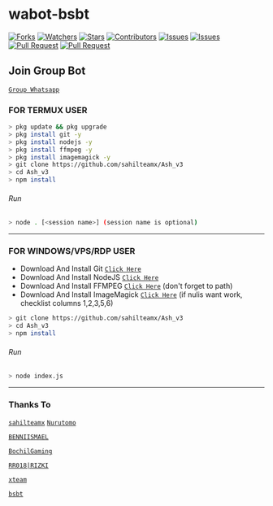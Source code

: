 # wabot-bsbt
<a href="https://github.com/botstylee/botstylee/network/members"><img title="Forks" src="https://img.shields.io/github/forks/BochilGaming/games-wabot?label=Forks&color=blue&style=flat-square"></a>
<a href="https://github.com/botstylee/botstylee/watchers"><img title="Watchers" src="https://img.shields.io/github/watchers/BochilGaming/games-wabot?label=Watchers&color=green&style=flat-square"></a>
<a href="https://github.com/botstylee/botstylee/stargazers"><img title="Stars" src="https://img.shields.io/github/stars/BochilGaming/games-wabot?label=Stars&color=yellow&style=flat-square"></a>
<a href="https://github.com/botstylee/botstylee/graphs/contributors"><img title="Contributors" src="https://img.shields.io/github/contributors/BochilGaming/games-wabot?label=Contributors&color=blue&style=flat-square"></a>
<a href="https://github.com/botstylee/botstylee/issues"><img title="Issues" src="https://img.shields.io/github/issues/BochilGaming/games-wabot?label=Issues&color=success&style=flat-square"></a>
<a href="https://github.com/botstylee/botstylee/issues?q=is%3Aissue+is%3Aclosed"><img title="Issues" src="https://img.shields.io/github/issues-closed/BochilGaming/games-wabot?label=Issues&color=red&style=flat-square"></a>
<a href="https://github.com/botstylee/botstylee/pulls"><img title="Pull Request" src="https://img.shields.io/github/issues-pr/BochilGaming/games-wabot?label=PullRequest&color=success&style=flat-square"></a>
<a href="https://github.com/botstylee/botstylee/pulls?q=is%3Apr+is%3Aclosed"><img title="Pull Request" src="https://img.shields.io/github/issues-pr-closed/BochilGaming/games-wabot?label=PullRequest&color=red&style=flat-square"></a>

## Join Group Bot
[`Group Whatsapp`](https://chat.whatsapp.com/F9VNFC2TBNk8CdfO66eaD1)
### FOR TERMUX USER
```bash
> pkg update && pkg upgrade
> pkg install git -y
> pkg install nodejs -y
> pkg install ffmpeg -y
> pkg install imagemagick -y
> git clone https://github.com/sahilteamx/Ash_v3
> cd Ash_v3
> npm install
```
###### Run
```bash
> node . [<session name>] (session name is optional)
```

---------

### FOR WINDOWS/VPS/RDP USER
* Download And Install Git [`Click Here`](https://git-scm.com/downloads) <br>
* Download And Install NodeJS [`Click Here`](https://nodejs.org/en/download) <br>
* Download And Install FFMPEG [`Click Here`](https://ffmpeg.org/download.html) (don't forget to path) 
* Download And Install ImageMagick [`Click Here`](https://imagemagick.org/script/download.php) (if nulis want work,  checklist columns 1,2,3,5,6) 
```bash
> git clone https://github.com/sahilteamx/Ash_v3
> cd Ash_v3
> npm install
```
###### Run
```bash
> node index.js
```
--------------

### Thanks To 
[`sahilteamx`](https://github.com/sahilteamx)
[`Nurutomo`](https://github.com/Nurutomo)

[`BENNIISMAEL`](https://github.com/botstylee)

[`BochilGaming`](https://github.com/BochilGaming)


[`RR018|RIZKI`](https://github.com/rizkiramadhan4617)

[`xteam`](https://api.xteam.xyz)


[`bsbt`](https://bsbt-api-rest.herokuapp.com)
